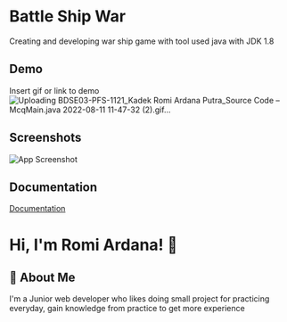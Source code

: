 
# Battle Ship War

Creating and developing war ship game with tool used java with JDK 1.8


## Demo

Insert gif or link to demo
![Uploading BDSE03-PFS-1121_Kadek Romi Ardana Putra_Source Code – McqMain.java 2022-08-11 11-47-32 (2).gif…]()

## Screenshots

![App Screenshot](https://via.placeholder.com/468x300?text=App+Screenshot+Here)


## Documentation

[Documentation](https://linktodocumentation)


# Hi, I'm Romi Ardana! 👋


## 🚀 About Me
I'm a Junior web developer who likes doing small project for practicing everyday, gain knowledge from practice to get more experience

